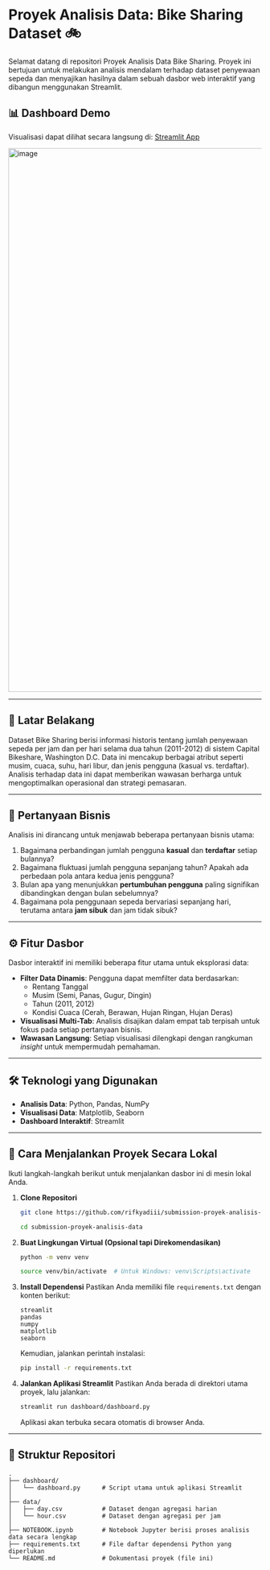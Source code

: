 # Proyek Analisis Data: Bike Sharing Dataset 🚲
Selamat datang di repositori Proyek Analisis Data Bike Sharing. Proyek ini bertujuan untuk melakukan analisis mendalam terhadap dataset penyewaan sepeda dan menyajikan hasilnya dalam sebuah dasbor web interaktif yang dibangun menggunakan Streamlit.

## 📊 Dashboard Demo
Visualisasi dapat dilihat secara langsung di: [Streamlit App](https.dbs-coding-camp-data-analysis.streamlit.app/)

<img width="1919" height="1080" alt="image" src="https://github.com/user-attachments/assets/3d22e46a-986c-4ab7-b1e5-94833a6f79c6" />

---

## 📜 Latar Belakang

Dataset Bike Sharing berisi informasi historis tentang jumlah penyewaan sepeda per jam dan per hari selama dua tahun (2011-2012) di sistem Capital Bikeshare, Washington D.C. Data ini mencakup berbagai atribut seperti musim, cuaca, suhu, hari libur, dan jenis pengguna (kasual vs. terdaftar). Analisis terhadap data ini dapat memberikan wawasan berharga untuk mengoptimalkan operasional dan strategi pemasaran.

---

## 🎯 Pertanyaan Bisnis

Analisis ini dirancang untuk menjawab beberapa pertanyaan bisnis utama:

1.  Bagaimana perbandingan jumlah pengguna **kasual** dan **terdaftar** setiap bulannya?
2.  Bagaimana fluktuasi jumlah pengguna sepanjang tahun? Apakah ada perbedaan pola antara kedua jenis pengguna?
3.  Bulan apa yang menunjukkan **pertumbuhan pengguna** paling signifikan dibandingkan dengan bulan sebelumnya?
4.  Bagaimana pola penggunaan sepeda bervariasi sepanjang hari, terutama antara **jam sibuk** dan jam tidak sibuk?

---

## ⚙️ Fitur Dasbor

Dasbor interaktif ini memiliki beberapa fitur utama untuk eksplorasi data:

-   **Filter Data Dinamis**: Pengguna dapat memfilter data berdasarkan:
    -   Rentang Tanggal
    -   Musim (Semi, Panas, Gugur, Dingin)
    -   Tahun (2011, 2012)
    -   Kondisi Cuaca (Cerah, Berawan, Hujan Ringan, Hujan Deras)
-   **Visualisasi Multi-Tab**: Analisis disajikan dalam empat tab terpisah untuk fokus pada setiap pertanyaan bisnis.
-   **Wawasan Langsung**: Setiap visualisasi dilengkapi dengan rangkuman *insight* untuk mempermudah pemahaman.

---

## 🛠️ Teknologi yang Digunakan

-   **Analisis Data**: Python, Pandas, NumPy
-   **Visualisasi Data**: Matplotlib, Seaborn
-   **Dashboard Interaktif**: Streamlit

---

## 🚀 Cara Menjalankan Proyek Secara Lokal

Ikuti langkah-langkah berikut untuk menjalankan dasbor ini di mesin lokal Anda.

1.  **Clone Repositori**
    ```bash
    git clone https://github.com/rifkyadiii/submission-proyek-analisis-data
    ```
    ```bash
    cd submission-proyek-analisis-data
    ```

2.  **Buat Lingkungan Virtual (Opsional tapi Direkomendasikan)**
    ```bash
    python -m venv venv
    ```
    ```bash
    source venv/bin/activate  # Untuk Windows: venv\Scripts\activate
    ```

3.  **Install Dependensi**
    Pastikan Anda memiliki file `requirements.txt` dengan konten berikut:
    ```
    streamlit
    pandas
    numpy
    matplotlib
    seaborn
    ```
    Kemudian, jalankan perintah instalasi:
    ```bash
    pip install -r requirements.txt
    ```

4.  **Jalankan Aplikasi Streamlit**
    Pastikan Anda berada di direktori utama proyek, lalu jalankan:
    ```bash
    streamlit run dashboard/dashboard.py
    ```
    Aplikasi akan terbuka secara otomatis di browser Anda.

---

## 📁 Struktur Repositori
```
.
├── dashboard/
│   └── dashboard.py      # Script utama untuk aplikasi Streamlit
│
├── data/
│   ├── day.csv           # Dataset dengan agregasi harian
│   └── hour.csv          # Dataset dengan agregasi per jam
│
├── NOTEBOOK.ipynb        # Notebook Jupyter berisi proses analisis data secara lengkap
├── requirements.txt      # File daftar dependensi Python yang diperlukan
└── README.md             # Dokumentasi proyek (file ini)
```
